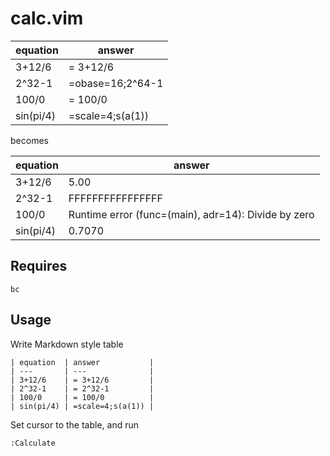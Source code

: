 # calc.vim

| equation  | answer           |
| ---       | ---              |
| 3+12/6    | = 3+12/6         |
| 2^32-1    | =obase=16;2^64-1 |
| 100/0     | = 100/0          |
| sin(pi/4) | =scale=4;s(a(1)) |

becomes

| equation  | answer                                              |
| ---       | ---                                                 |
| 3+12/6    | 5.00                                                |
| 2^32-1    | FFFFFFFFFFFFFFFF                                    |
| 100/0     | Runtime error (func=(main), adr=14): Divide by zero |
| sin(pi/4) | 0.7070                                              |

## Requires
    
    bc

## Usage

Write Markdown style table
    
    | equation  | answer           |
    | ---       | ---              |
    | 3+12/6    | = 3+12/6         |
    | 2^32-1    | = 2^32-1         |
    | 100/0     | = 100/0          |
    | sin(pi/4) | =scale=4;s(a(1)) |

Set cursor to the table, and run 
    
    :Calculate


